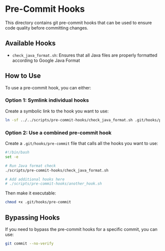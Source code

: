 # Pre-Commit Hooks

This directory contains git pre-commit hooks that can be used to ensure code quality before committing changes.

## Available Hooks

- `check_java_format.sh`: Ensures that all Java files are properly formatted according to Google Java Format

## How to Use

To use a pre-commit hook, you can either:

### Option 1: Symlink individual hooks

Create a symbolic link to the hook you want to use:

```bash
ln -sf ../../scripts/pre-commit-hooks/check_java_format.sh .git/hooks/pre-commit
```

### Option 2: Use a combined pre-commit hook

Create a `.git/hooks/pre-commit` file that calls all the hooks you want to use:

```bash
#!/bin/bash
set -e

# Run Java format check
./scripts/pre-commit-hooks/check_java_format.sh

# Add additional hooks here
# ./scripts/pre-commit-hooks/another_hook.sh
```

Then make it executable:

```bash
chmod +x .git/hooks/pre-commit
```

## Bypassing Hooks

If you need to bypass the pre-commit hooks for a specific commit, you can use:

```bash
git commit --no-verify
```
